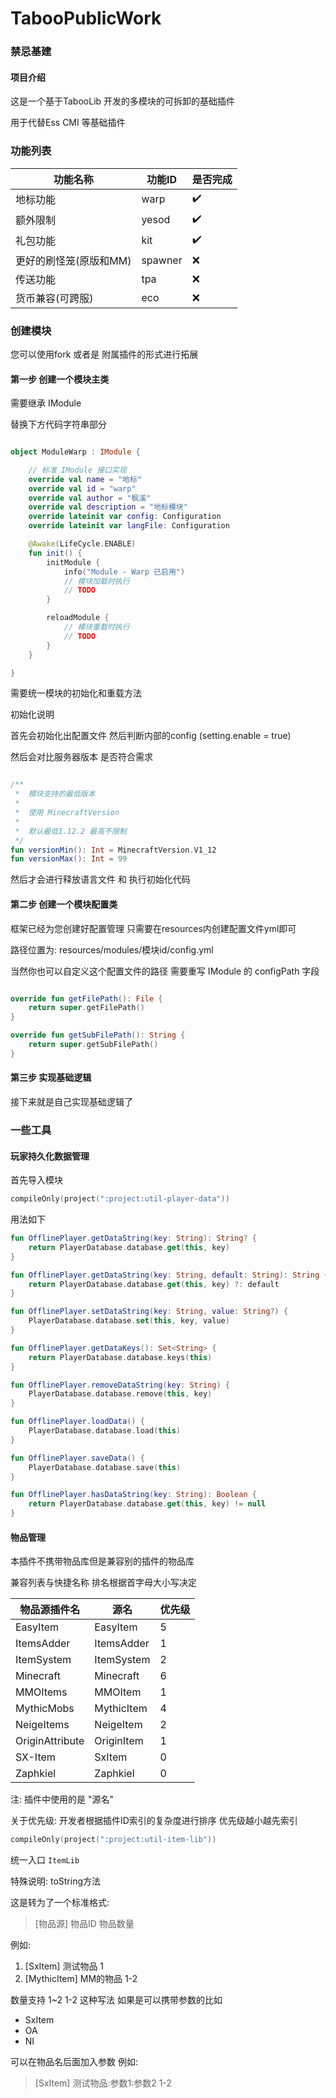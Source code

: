 # TabooPublicWork

### 禁忌基建

#### 项目介绍

这是一个基于TabooLib 开发的多模块的可拆卸的基础插件

用于代替Ess CMI 等基础插件

### 功能列表

| 功能名称          | 功能ID    | 是否完成 |
|---------------|---------|------|
| 地标功能          | warp    | ✔️   |
| 额外限制          | yesod   | ✔️   |
| 礼包功能          | kit     | ✔️   |
| 更好的刷怪笼(原版和MM) | spawner | ❌    |
| 传送功能          | tpa     | ❌    |
| 货币兼容(可跨服)     | eco     | ❌    |

### 创建模块

您可以使用fork 或者是 附属插件的形式进行拓展

#### 第一步 创建一个模块主类

需要继承 IModule

替换下方代码字符串部分

```kotlin

object ModuleWarp : IModule {

    // 标准 IModule 接口实现
    override val name = "地标"
    override val id = "warp"
    override val author = "枫溪"
    override val description = "地标模块"
    override lateinit var config: Configuration
    override lateinit var langFile: Configuration

    @Awake(LifeCycle.ENABLE)
    fun init() {
        initModule {
            info("Module - Warp 已启用")
            // 模块加载时执行
            // TODO
        }

        reloadModule {
            // 模块重载时执行
            // TODO
        }
    }

}


```

需要统一模块的初始化和重载方法

初始化说明

首先会初始化出配置文件 然后判断内部的config (setting.enable = true)

然后会对比服务器版本 是否符合需求

```kotlin

/**
 *  模块支持的最低版本
 *
 *  使用 MinecraftVersion
 *
 *  默认最低1.12.2 最高不限制
 */
fun versionMin(): Int = MinecraftVersion.V1_12
fun versionMax(): Int = 99

```

然后才会进行释放语言文件 和 执行初始化代码

#### 第二步 创建一个模块配置类

框架已经为您创建好配置管理 只需要在resources内创建配置文件yml即可

路径位置为: resources/modules/模块id/config.yml

当然你也可以自定义这个配置文件的路径 需要重写 IModule 的 configPath 字段

```kotlin

override fun getFilePath(): File {
    return super.getFilePath()
}

override fun getSubFilePath(): String {
    return super.getSubFilePath()
}

```

#### 第三步 实现基础逻辑

接下来就是自己实现基础逻辑了

### 一些工具

#### 玩家持久化数据管理

首先导入模块

```kts
compileOnly(project(":project:util-player-data"))
```

用法如下

```kotlin
fun OfflinePlayer.getDataString(key: String): String? {
    return PlayerDatabase.database.get(this, key)
}

fun OfflinePlayer.getDataString(key: String, default: String): String {
    return PlayerDatabase.database.get(this, key) ?: default
}

fun OfflinePlayer.setDataString(key: String, value: String?) {
    PlayerDatabase.database.set(this, key, value)
}

fun OfflinePlayer.getDataKeys(): Set<String> {
    return PlayerDatabase.database.keys(this)
}

fun OfflinePlayer.removeDataString(key: String) {
    PlayerDatabase.database.remove(this, key)
}

fun OfflinePlayer.loadData() {
    PlayerDatabase.database.load(this)
}

fun OfflinePlayer.saveData() {
    PlayerDatabase.database.save(this)
}

fun OfflinePlayer.hasDataString(key: String): Boolean {
    return PlayerDatabase.database.get(this, key) != null
}

```

#### 物品管理

本插件不携带物品库但是兼容别的插件的物品库

兼容列表与快捷名称
排名根据首字母大小写决定

| 物品源插件名          | 源名         | 优先级 |
|-----------------|------------|-----|
| EasyItem        | EasyItem   | 5   |
| ItemsAdder      | ItemsAdder | 1   |
| ItemSystem      | ItemSystem | 2   |
| Minecraft       | Minecraft  | 6   |
| MMOItems        | MMOItem    | 1   |
| MythicMobs      | MythicItem | 4   |
| NeigeItems      | NeigeItem  | 2   |
| OriginAttribute | OriginItem | 1   |
| SX-Item         | SxItem     | 0   |
| Zaphkiel        | Zaphkiel   | 0   |

注: 插件中使用的是 "源名"

关于优先级:
开发者根据插件ID索引的复杂度进行排序 优先级越小越先索引

```kts
compileOnly(project(":project:util-item-lib"))
```

统一入口 ``ItemLib``

特殊说明: toString方法

这是转为了一个标准格式:
> [物品源] 物品ID 物品数量

例如:

1. [SxItem] 测试物品 1
2. [MythicItem] MM的物品 1-2

数量支持 1~2 1-2 这种写法 如果是可以携带参数的比如

+ SxItem
+ OA
+ NI

可以在物品名后面加入参数
例如:

> [SxItem] 测试物品:参数1:参数2 1-2

